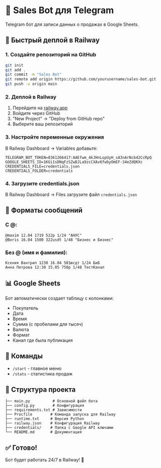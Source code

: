 # 🤖 Sales Bot для Telegram

Telegram бот для записи данных о продажах в Google Sheets.

## 🚀 Быстрый деплой в Railway

### 1. Создайте репозиторий на GitHub
```bash
git init
git add .
git commit -m "Sales Bot"
git remote add origin https://github.com/yourusername/sales-bot.git
git push -u origin main
```

### 2. Деплой в Railway
1. Перейдите на [railway.app](https://railway.app)
2. Войдите через GitHub
3. "New Project" → "Deploy from GitHub repo"
4. Выберите ваш репозиторий

### 3. Настройте переменные окружения
В Railway Dashboard → Variables добавьте:
```
TELEGRAM_BOT_TOKEN=8361266417:AAEfwm_4kJHnLopUyH_sA3nArNcb42CcRpQ
GOOGLE_SHEETS_ID=1KGi1sDNqFzSZwDJLa9zcCXAv6fwbyOmEF-34eZdQKXc
CREDENTIALS_FILE=credentials.json
CREDENTIALS_FOLDER=credentials
```

### 4. Загрузите credentials.json
В Railway Dashboard → Files загрузите файл `credentials.json`

## 📝 Форматы сообщений

### С @:
```
@maxim 12.04 1719 522р 1/24 "АНУС"
@Boris 16.04 1500 322usdt 1/48 "Бизнес и Бизнес"
```

### Без @ (имя и фамилия):
```
Ксения Вантрип 1230 16.04 501юсдт 1/24 БиБ
Анна Петрова 12:30 15.05 750р 1/48 ТестКанал
```

## 📊 Google Sheets

Бот автоматически создает таблицу с колонками:
- Покупатель
- Дата
- Время
- Сумма (с пробелами для тысяч)
- Валюта
- Формат
- Канал где была публикация

## 🎯 Команды

- `/start` - главное меню
- `/stats` - статистика продаж

## 📁 Структура проекта

```
├── main.py          # Основной файл бота
├── config.py        # Конфигурация
├── requirements.txt # Зависимости
├── Procfile        # Команда запуска для Railway
├── runtime.txt     # Версия Python
├── railway.json    # Конфигурация Railway
├── credentials/    # Папка с Google API ключами
└── README.md       # Документация
```

## ✅ Готово!

Бот будет работать 24/7 в Railway! 🚀